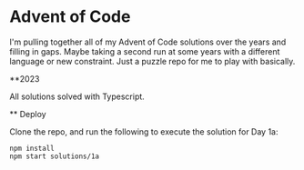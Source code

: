 # Advent of Code

I'm pulling together all of my Advent of Code solutions over the years and filling in gaps. Maybe taking a second run at some years with a different language or new constraint. Just a puzzle repo for me to play with basically.

**2023

All solutions solved with Typescript.

** Deploy

Clone the repo, and run the following to execute the solution for Day 1a:

```
npm install
npm start solutions/1a
```
